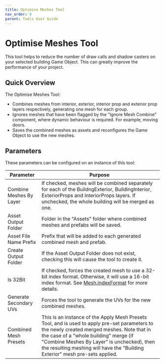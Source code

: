 ```yaml
---
title: Optimise Meshes Tool
nav_order: 9
parent: Tools User Guide
---
```


# Optimise Meshes Tool

This tool helps to reduce the number of draw calls and shadow casters on your selected building Game Object. This can greatly improve the performance of your project.

## Quick Overview

The Optimise Meshes Tool:

- Combines meshes from interior, exterior, interior prop and exterior prop layers respectively, generating one mesh for each group.
- Ignores meshes that have been flagged by the "Ignore Mesh Combine" component, where dynamic behaviour is required. For example, moving doors.
- Saves the combined meshes as assets and reconfigures the Game Object to use the new meshes.

## Parameters

These parameters can be configured on an instance of this tool:

| Parameter               | Purpose                                                      |
| ----------------------- | ------------------------------------------------------------ |
| Combine Meshes By Layer | If checked, meshes will be combined separately for each of the BuildngExterior, BuildingInterior, ExteriorProps and InteriorProps layers. If unchecked, the whole building will be merged as one. |
| Asset Output Folder     | Folder in the "Assets" folder where combined meshes and prefabs will be saved. |
| Asset File Name Prefix  | Prefix that will be added to each generated combined mesh and prefab. |
| Create Output Folder    | If the Asset Output Folder does not exist, checking this will cause the tool to create it. |
| Is 32Bit                | If checked, forces the created mesh to use a 32-bit index format. Otherwise, it will use a 16-bit index format. See [Mesh.indexFormat](https://docs.unity3d.com/6000.0/Documentation/ScriptReference/Mesh-indexFormat.html) for more details. |
| Generate Secondary UVs  | Forces the tool to generate the UVs for the new combined meshes. |
| Combined Mesh Presets   | This is an instance of the Apply Mesh Presets Tool, and is used to apply pre-set parameters to the newly created merged meshes. Note that in the case of a "whole building" merge (if "Combine Meshes By Layer" is unchecked), then the resulting meshing will have the "Building Exterior" mesh pre-sets applied. |
